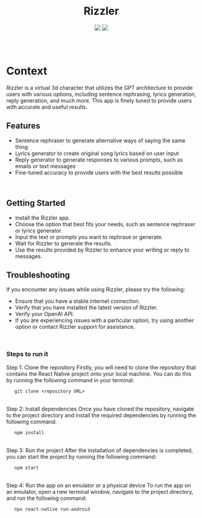 <div align = "center">
<h1 align ="center"><b>Rizzler</b></h1>

 </div>

<div align = "center"> 

<img src ="https://img.shields.io/badge/react_native-%2320232a.svg?style=for-the-badge&logo=react&logoColor=%2361DAFB"> </img>
<img src ="https://img.shields.io/badge/OpenAI-000000?style=for-the-badge&logo=OpenAI&logoColor=white"> </img>

</div>

<br>
<br>

# Context
Rizzler is a virtual 3d character that utilizes the GPT architecture to provide users with various options, including sentence rephrasing, lyrics generation, reply generation, and much more. This app is finely tuned to provide users with accurate and useful results.
<br>



## Features

- Sentence rephraser to generate alternative ways of saying the same thing
- Lyrics generator to create original song lyrics based on user input
- Reply generator to generate responses to various prompts, such as emails or text messages
- Fine-tuned accuracy to provide users with the best results possible
<br>
  
 ## Getting Started

- Install the Rizzler app.
- Choose the option that best fits your needs, such as sentence rephraser or lyrics generator.
- Input the text or prompts you want to rephrase or generate.
- Wait for Rizzler to generate the results.
- Use the results provided by Rizzler to enhance your writing or reply to messages.
 
 
 ## Troubleshooting

If you encounter any issues while using Rizzler, please try the following:

- Ensure that you have a stable internet connection.
- Verify that you have installed the latest version of Rizzler.
- Verify your OpenAI API.
- If you are experiencing issues with a particular option, try using another option or contact Rizzler support for assistance.
 <br>

### Steps to run it
  <div>
   Step 1: Clone the repository
Firstly, you will need to clone the repository that contains the React Native project onto your local machine. You can do this by running the following command in your terminal:
   
```
   git clone <repository URL>
```
   </div>
  <br>
  <div>
   Step 2: Install dependencies
Once you have cloned the repository, navigate to the project directory and install the required dependencies by running the following command:

```
   npm install
```
  </div>
  <br>
  <div>
   Step 3: Run the project
After the installation of dependencies is completed, you can start the project by running the following command:
   
```
   npm start
```
  </div>
  <br>
  <div>
   Step 4: Run the app on an emulator or a physical device
To run the app on an emulator, open a new terminal window, navigate to the project directory, and run the following command:
   
```
   npx react-native run-android
```
  </div>
 <br>
